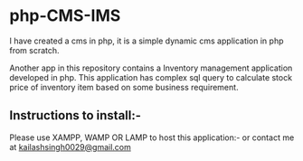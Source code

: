 # php-CMS-IMS

I have created a cms in php, it is a simple dynamic cms application in php from scratch.

Another app in this repository contains a Inventory management application developed in php.  This application has complex sql query to calculate stock price of inventory item based on some business requirement.

## Instructions to install:-

Please use XAMPP, WAMP OR LAMP to host this application:-
or contact me at kailashsingh0029@gmail.com
